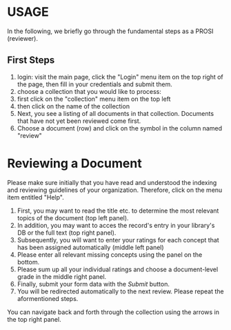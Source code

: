 # USAGE

In the following, we briefly go through the fundamental steps as a PROSI (reviewer).

## First Steps

1. login: visit the main page, click the "Login" menu item on the top right of the page, then fill in your credentials and submit them.
1. choose a collection that you would like to process:
  1. first click on the "collection" menu item on the top left
  1. then click on the name of the collection
1. Next, you see a listing of all documents in that collection. Documents that have not yet been reviewed come first.
1. Choose a document (row) and click on the symbol in the column named "review"

# Reviewing a Document

Please make sure initially that you have read and understood the indexing and reviewing guidelines
of your organization. Therefore, click on the menu item entitled "Help".

1. First, you may want to read the title etc. to determine the most relevant topics of the document (top left panel).
1. In addition, you may want to acces the record's entry in your library's DB or the full text (top right panel).
1. Subsequently, you will want to enter your ratings for each concept that has been assigned automatically (middle left panel)
1. Please enter all relevant missing concepts using the panel on the bottom.
1. Please sum up all your individual ratings and choose a document-level grade in the middle right panel.
1. Finally, submit your form data with the _Submit_ button.
1. You will be redirected automatically to the next review. Please repeat the aformentioned steps.

You can navigate back and forth through the collection using the arrows in the top right panel. 

